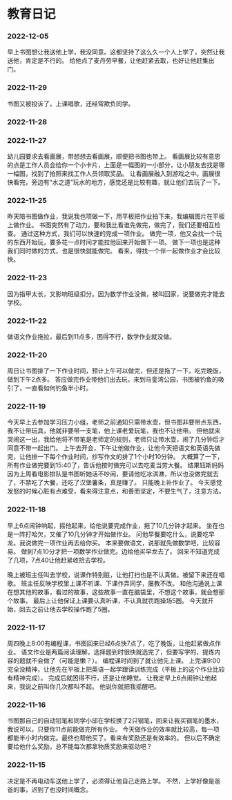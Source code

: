 <!---
markmeta_author: wongoo
markmeta_date: 2022-01-01
markmeta_title: 教育日记
markmeta_categories: 记录
markmeta_tags: 书图
-->

# 教育日记

### 2022-12-05

早上书图想让我送他上学，我没同意。这都坚持了这么久一个人上学了，突然让我送他，肯定是不行的。
给他点了麦丹劳早餐，让他赶紧去取，也好让他赶集出门。

### 2022-11-29

书图又被投诉了，上课唱歌，还经常欺负同学。

### 2022-11-28

### 2022-11-27

幼儿园要求去看画展，带想想去看画展，顺便把书图也带上。
看画展比较有意思的点是工作人员会给你一个小卡片，上面是一幅图的一小部分，让小朋友去找是哪一幅图，找到了拍照来找工作人员领取奖品。
让看画展融入到游戏之中。画展很快看完，旁边有“水之道”玩水的地方，感觉还是比较有趣，就让他们去玩了一下。

### 2022-11-25

昨天陪书图做作业，我说我也项做一下，用平板把作业拍下来，我编辑图片在平板上做作业。
书图突然有了动力，要和我比看谁先做完，做完了，我们还要相互检查。
通过这种方式，我们可以快速的完成一项作业。
做完一项，他又会找一个玩的东西开始玩，要多花一点时间才能拉他回来开始做下一项。
做下一项也是这种我们同时做的方式，也是很快就能做完。
看来，得找一个伴一起做作业才会比较快。

### 2022-11-23

因为指甲太长，又影响班级扣分。因为数学作业没做，被叫回家，说要做完才能去学校。

### 2022-11-22

做语文作业拖拉，最后到11点多，困得不行，数学作业就没做。

### 2022-11-20

周日让书图排了一下作业时间，预计上午可以做完，但还是拖了一下，吃完晚饭，做到下午2点多。
答应做完作业带他们出去玩，来到马銮湾公园，书图被钓鱼的吸引了，一直看如何钓鱼半小时。

### 2022-11-19

今天早上去参加学习压力小组，老师之前通知只需带水壶，但书图非要带点东西，我不让带玩具，他就非要带一支笔，他上课老爱玩笔，我也不让他带。
但他就来哭闹这一出，我给他将不带笔是老师定的规则，老师只让带水壶，闹了几分钟后才同意不带一起出门。
上午去开会，下午让他做作业，让他今天把语文和英语先做完，让他排一下每个作业时间，抄写作文的排了1个小时10分钟。
大概算了一下，所有作业做完要到15:40了，告诉他按时做完可以去吃麦当劳大餐。
结果钰斯妈妈因为上周看电影排队是书图听她话不吵闹，要请他吃冰淇淋，所以也没做完就去了，不禁吃了大餐，还吃了汉堡薯条，真是赚了。
只能晚上补作业了。
今天感觉发怒的时候心脏有点难受，看来得注意点，和善而坚定，不要生气了，注意方法。

### 2022-11-18

早上6点闹钟响起，摇他起来，给他说要完成作业，拖了10几分钟才起来。
坐在也是一阵打哈欠，又催了10几分钟才开始做作业。
问他早餐要吃什么，说要吃早龙。我说做完一项作业再去给你买。
本来要做语文，说那就先做数学吧，比较容易。
做到7点10分才把一项数学作业做完。边给他买早龙去了。
回来不知道完成了几项，7点40让他赶紧收拾去学校。

晚上被班主任叫去学校，说课作特别脏，让他打扫也是不认真做。被留下来还在唱歌。
班主任反映学校里上课不听课、下课作弄同学，屡教不改。
和他沟通说上课在想其他的故事，看过的故事，这些故事一直在脑袋里，不想这个故事，就会想那个故事。
最后上让他保证上课要认真听课，不认真就罚跑操场5圈。
今天就开始，回去之前让他去学校操作跑了5圈。


### 2022-11-17

周四晚上8:00有编程课，书图回来已经6点快7点了，吃了晚饭，让他赶紧做点作业。
语文作业是两篇阅读理解，选择题到时很快就选完了，但要写字的，提炼内容的题就不会做了（可能是懒？）。
编程课时间到了就让他先上课。
上完课9:00完全没精神，让他先在平板上把英语一起学跟读训练完成（平板上的这个作业比较有精神完成）。
完成后就困得不行，还是让他睡觉。
让我定早上6点闹钟让他起来，我说之前叫你几次都叫不起。
他说你就把我摇醒吧。

### 2022-11-16

书图那自己的自动铅笔和同学小邱在学校换了2只钢笔，回来让我买钢笔的墨水，我说可以，只要你11点前能做完所有作业。
今天做作业的效率就比较高，每一项都能半小时内做完。最终也帮他买了。看来有奖励还是有效率的。
但以后不确定要给他什么奖励，总不能每次都拿物质奖励来驱动吧？


### 2022-11-15

决定是不再电动车送他上学了，必须得让他自己走路上学。
不然，上学好像是爸爸的事，迟到了也没时间概念。
